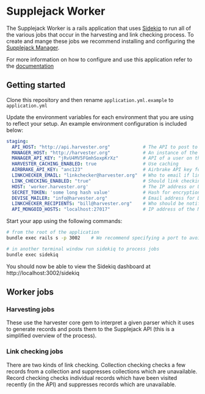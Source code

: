 # Supplejack Worker

The Supplejack Worker is a rails application that uses [Sidekiq](http://sidekiq.org/) to run all of the various jobs that occur in the harvesting and link checking process. To create and mange these jobs we recommend installing and configuring the [Supplejack Manager](https://github.com/DigitalNZ/supplejack_manager).

For more information on how to configure and use this application refer to the [documentation](http://digitalnz.github.io/supplejack)

## Getting started

Clone this repository and then rename `application.yml.example` to `application.yml`

Update the environment variables for each environment that you are using to reflect your setup. An example environment configuration is included below:

```yaml
staging:
  API_HOST: "http://api.harvester.org"            # The API to post to 
  MANAGER_HOST: "http://harvester.org"            # An instance of the Supplejack Manager
  MANAGER_API_KEY: "jRvU4MV5FGmhSoxpKrXz"         # API of a user on the Supplejack Manager
  HARVESTER_CACHING_ENABLED: true                 # Use caching 
  AIRBRAKE_API_KEY: "anc123"                      # Airbrake API key for error tracking
  LINKCHECKER_EMAIL: "linkchecker@harvester.org"  # Who to email if link checking fails
  LINK_CHECKING_ENABLED: "true"                   # Should link checking be enabled?
  HOST: 'worker.harvester.org'                    # The IP address or URL of this app
  SECRET_TOKEN: 'some long hash value'            # Hash for encryption
  DEVISE_MAILER: "info@harvester.org"             # Email address for Devise to use
  LINKCHECKER_RECIPIENTS: "bill@harvester.org"    # Who should be notified about link checking results 
  API_MONGOID_HOSTS: "localhost:27017"            # IP address of the Mongo instance for your API. Can be multiple values
```
Start your app using the following commands:

```bash 
# from the root of the application
bundle exec rails s -p 3002    # We recommend specifying a port to avoid conficts if you are using any other Supplejack apps

# in another terminal window run sidekiq to process jobs
bundle exec sidekiq
```

You should now be able to view the Sidekiq dashboard at http://localhost:3002/sidekiq

## Worker jobs
### Harvesting jobs
These use the harvester core gem to interpret a given parser which it uses to generate records and posts them to the Supplejack API (this is a simplified overview of the process).

### Link checking jobs 
There are two kinds of link checking. Collection checking checks a few records from a collection and suppresses collections which are unavailable. Record checking checks individual records which have been visited recently (in the API) and suppresses records which are unavailable.
